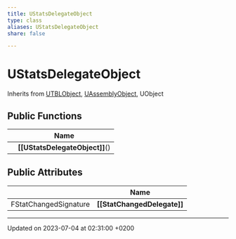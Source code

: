 ```yaml
---
title: UStatsDelegateObject
type: class
aliases: UStatsDelegateObject
share: false

---
```


# UStatsDelegateObject





Inherits from [UTBLObject](/docs/SDK/Source/Classes/classUTBLObject.md), [UAssemblyObject](/docs/SDK/Source/Classes/classUAssemblyObject.md), UObject

## Public Functions

|                | Name           |
| -------------- | -------------- |
| | **[[UStatsDelegateObject]]**() |

## Public Attributes

|                | Name           |
| -------------- | -------------- |
| FStatChangedSignature | **[[StatChangedDelegate]]**  |

-------------------------------

Updated on 2023-07-04 at 02:31:00 +0200
